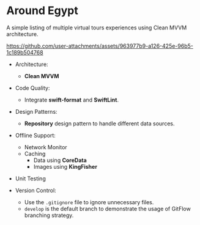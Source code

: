 # Around Egypt

A simple listing of multiple virtual tours experiences using Clean MVVM architecture.


https://github.com/user-attachments/assets/963977b9-a126-425e-96b5-1c189b504768


- Architecture:
    - **Clean MVVM**

- Code Quality:
    - Integrate **swift-format** and **SwiftLint**.

- Design Patterns:
    - **Repository** design pattern to handle different data sources.

- Offline Support:
    - Network Monitor
    - Caching
        - Data using **CoreData**
        - Images using **KingFisher**

- Unit Testing

- Version Control:
    - Use the `.gitignore` file to ignore unnecessary files.
    - `develop` is the default branch to demonstrate the usage of GitFlow branching strategy.
